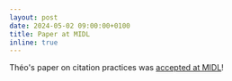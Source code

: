 ```yaml
---
layout: post
date: 2024-05-02 09:00:00+0100
title: Paper at MIDL
inline: true
---
```


Théo's paper on citation practices was [accepted at MIDL](https://openreview.net/forum?id=gFIepubv7E)!
